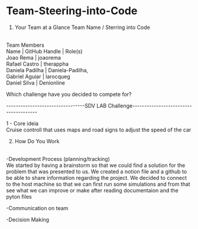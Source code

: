 # Team-Steering-into-Code


1. Your Team at a Glance
Team Name / Sterring into Code
<br>
Team Members
<br>
Name            |  GitHub Handle |	    Role(s)
<br>
Joao Rema 	    | joaorema
<br>
Rafael Castro 	| therappha
<br>
Daniela Padilha |	Daniela-Padilha,
<br>
Gabriel	Aguiar  | larocqueg
<br>
Daniel Silva    | Denionline
<br>

Which challenge have you decided to compete for?

---------------------------------SDV LAB Challenge--------------------------------------

1 - Core ideia
<br>
Cruise controll that uses maps and road signs to adjust the speed of the car


2. How Do You Work
<br>
-Development Process (planning/tracking)
<br>
We started by having a brainstorm so that we could find a solution for the problem that was presented to us. We created a notion file and a github to be able to share information regarding the project.
We decided to connect to the host machine so that we can first run some simulations and from that see what we can improve or make after reading documentaion and the pyton files
<br>


-Communication on team

-Decision Making



